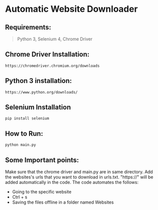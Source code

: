 # Automatic Website Downloader
## Requirements:
> Python 3, Selenium 4, Chrome Driver
## Chrome Driver Installation:
```
https://chromedriver.chromium.org/downloads
```
## Python 3 installation:
```
https://www.python.org/downloads/
```
## Selenium Installation
```
pip install selenium
```

## How to Run:
```
python main.py
```

## Some Important points:
Make sure that the chrome driver and main.py are in same directory.
Add the websites's urls that you want to download in urls.txt. "https://" will be added automatically in the code.
The code automates the follows: 
+ Going to the specific website
+ Ctrl + s
+ Saving the files offline in a folder named Websites
